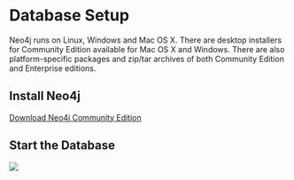 # Database Setup
Neo4j runs on Linux, Windows and Mac OS X. There are desktop installers for Community Edition available for Mac OS X and Windows. There are also platform-specific packages and zip/tar archives of both Community Edition and Enterprise editions.

## Install Neo4j
[Download Neo4j Community Edition](https://neo4j.com/download/community-edition/)

## Start the Database
![](https://github.com/alexpt2000gmit/3Year_Project_GRAPH_THEORY_Neo4j/blob/master/img/StartNeo4j.png)